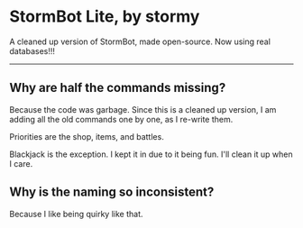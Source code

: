 # StormBot Lite, by stormy

A cleaned up version of StormBot, made open-source. Now using real databases!!!

---

## Why are half the commands missing?
Because the code was garbage. Since this is a cleaned up version, I am adding all the old commands one by one, as I re-write them.

Priorities are the shop, items, and battles.

Blackjack is the exception. I kept it in due to it being fun. I'll clean it up when I care.

## Why is the naming so inconsistent?
Because I like being quirky like that.